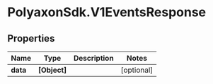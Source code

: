# PolyaxonSdk.V1EventsResponse

## Properties
Name | Type | Description | Notes
------------ | ------------- | ------------- | -------------
**data** | **[Object]** |  | [optional] 


